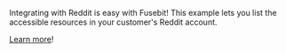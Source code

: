 Integrating with Reddit is easy with Fusebit! This example lets you list the accessible resources in your customer's Reddit account.

[Learn more](https://developer.fusebit.io/docs/reddit)!
